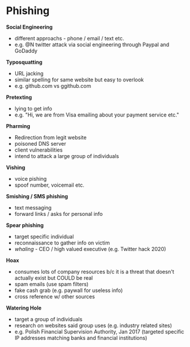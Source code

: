 # Phishing

**Social Engineering**
- different approachs -  phone / email / text etc.
- e.g. @N twitter attack via social engineering through Paypal and GoDaddy

**Typosquatting** 
- URL jacking
- similar spelling for same website but easy to overlook
- e.g. github.com vs ggithub.com

**Pretexting** 
- lying to get info
- e.g. "Hi, we are from Visa emailing about your payment service etc."

**Pharming**
- Redirection from legit website
- poisoned DNS server
- client vulnerabilities
- intend to attack a large group of individuals

**Vishing**
- voice pishing
- spoof number, voicemail etc.

**Smishing / SMS phishing**
- text messaging
- forward links / asks for personal info

**Spear phishing**
- target specific individual 
- reconnaissance to gather info on victim
- *whaling* - CEO / high valued executive (e.g. Twitter hack 2020)

**Hoax**
- consumes lots of company resources b/c it is a threat that doesn't actually exist but COULD be real
- spam emails (use spam filters)
- fake cash grab (e.g. paywall for useless info)
- cross reference w/ other sources

**Watering Hole**
- target a group of individuals
- research on websites said group uses (e.g. industry related sites)
- e.g. Polish Financial Supervision Authority, Jan 2017 (targeted specific IP addresses matching banks and financial institutions)